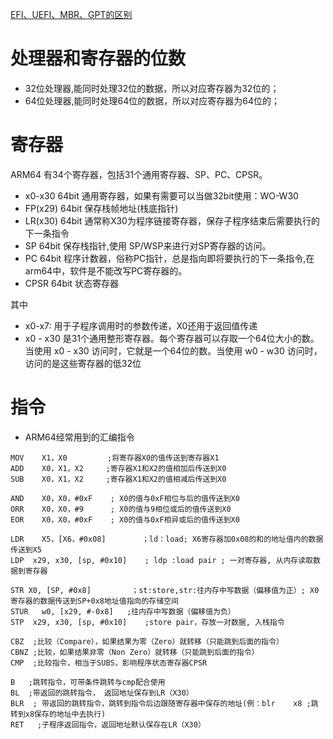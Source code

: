 [EFI、UEFI、MBR、GPT的区别](https://www.cnblogs.com/ricksteves/p/9800002.html)

# 处理器和寄存器的位数

* 32位处理器,能同时处理32位的数据，所以对应寄存器为32位的；
* 64位处理器,能同时处理64位的数据，所以对应寄存器为64位的；

# 寄存器

ARM64 有34个寄存器，包括31个通用寄存器、SP、PC、CPSR。

* x0-x30	64bit	通用寄存器，如果有需要可以当做32bit使用：WO-W30
* FP(x29)	64bit	保存栈帧地址(栈底指针)
* LR(x30)	64bit	通常称X30为程序链接寄存器，保存子程序结束后需要执行的下一条指令
* SP	64bit	保存栈指针,使用 SP/WSP来进行对SP寄存器的访问。
* PC	64bit	程序计数器，俗称PC指针，总是指向即将要执行的下一条指令,在arm64中，软件是不能改写PC寄存器的。
* CPSR	64bit	状态寄存器

其中

* x0-x7: 用于子程序调用时的参数传递，X0还用于返回值传递
* x0 - x30 是31个通用整形寄存器。每个寄存器可以存取一个64位大小的数。 当使用 x0 - x30 访问时，它就是一个64位的数。当使用 w0 - w30 访问时，访问的是这些寄存器的低32位

# 指令

* ARM64经常用到的汇编指令

```arm
MOV    X1，X0         ;将寄存器X0的值传送到寄存器X1
ADD    X0，X1，X2     ;寄存器X1和X2的值相加后传送到X0
SUB    X0，X1，X2     ;寄存器X1和X2的值相减后传送到X0

AND    X0，X0，#0xF    ; X0的值与0xF相位与后的值传送到X0
ORR    X0，X0，#9      ; X0的值与9相位或后的值传送到X0
EOR    X0，X0，#0xF    ; X0的值与0xF相异或后的值传送到X0

LDR    X5，[X6，#0x08]        ；ld：load; X6寄存器加0x08的和的地址值内的数据传送到X5
LDP  x29, x30, [sp, #0x10]    ; ldp :load pair ; 一对寄存器, 从内存读取数据到寄存器

STR X0, [SP, #0x8]         ；st:store,str:往内存中写数据（偏移值为正）; X0寄存器的数据传送到SP+0x8地址值指向的存储空间
STUR   w0, [x29, #-0x8]   ;往内存中写数据（偏移值为负）
STP  x29, x30, [sp, #0x10]    ;store pair，存放一对数据, 入栈指令

CBZ  ;比较（Compare），如果结果为零（Zero）就转移（只能跳到后面的指令）
CBNZ ;比较，如果结果非零（Non Zero）就转移（只能跳到后面的指令）
CMP  ;比较指令，相当于SUBS，影响程序状态寄存器CPSR 

B   ;跳转指令，可带条件跳转与cmp配合使用
BL  ;带返回的跳转指令， 返回地址保存到LR（X30）
BLR  ; 带返回的跳转指令，跳转到指令后边跟随寄存器中保存的地址(例：blr    x8 ;跳转到x8保存的地址中去执行)
RET   ;子程序返回指令，返回地址默认保存在LR（X30）
```
